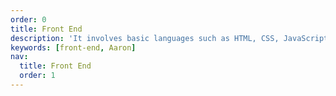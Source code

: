 ```yaml
---
order: 0
title: Front End
description: 'It involves basic languages such as HTML, CSS, JavaScript, as well as related knowledge of frameworks and libraries, build tools, performance optimization, etc.'
keywords: [front-end, Aaron]
nav:
  title: Front End
  order: 1
---
```

